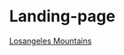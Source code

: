 # Landing-page

[Losangeles Mountains](https://Juveria-Dalvi.github.io/Landing-page/public/index.html)

